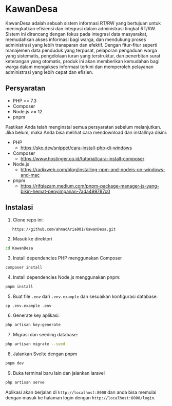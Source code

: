 # KawanDesa

KawanDesa adalah sebuah sistem informasi RT/RW yang bertujuan untuk meningkatkan efisiensi dan integrasi dalam administrasi tingkat RT/RW. Sistem ini dirancang dengan fokus pada integrasi data masyarakat, memudahkan akses informasi bagi warga, dan mendukung proses administrasi yang lebih transparan dan efektif. Dengan fitur-fitur seperti manajemen data penduduk yang terpusat, pelaporan pengaduan warga yang sistematis, pengelolaan iuran yang terstruktur, dan penerbitan surat keterangan yang otomatis, produk ini akan memberikan kemudahan bagi warga dalam mengakses informasi terkini dan memperoleh pelayanan administrasi yang lebih cepat dan efisien.

## Persyaratan

- PHP >= 7.3
- Composer
- Node.js >= 12
- pnpm

Pastikan Anda telah menginstal semua persyaratan sebelum melanjutkan. Jika belum, maka Anda bisa melihat cara mendownload dan installnya disini:
- PHP
	- https://sko.dev/snippet/cara-install-php-di-windows
- Composer
	- https://www.hostinger.co.id/tutorial/cara-install-composer
- Node.js
	- https://radixweb.com/blog/installing-npm-and-nodejs-on-windows-and-mac
- pnpm
	- https://rifqiazam.medium.com/pnpm-package-manager-js-yang-bikin-hemat-penyimpanan-7ada499787c0

## Instalasi

1. Clone repo ini:
```bash
   https://github.com/ahmadAria001/KawanDesa.git
```
2. Masuk ke direktori
```bash
cd KawanDesa
```
3. Install dependencies PHP menggunakan Composer
```bash
composer install
```
4.  Install dependencies Node.js menggunakan pnpm:
```bash
pnpm install
```
5. Buat file `.env` dari `.env.example` dan sesuaikan konfigurasi database:
```
cp .env.example .env
```
6. Generate key aplikasi:
```bash
php artisan key:generate
```
7. Migrasi dan seeding database:
```bash
php artisan migrate --seed
```
8. Jalankan Svelte dengan pnpm
```bash
pnpm dev
```
9. Buka terminal baru lain dan jalankan laravel
```bash
php artisan serve
```
Aplikasi akan berjalan di `http://localhost:8000` dan anda bisa memulai dengan masuk ke halaman login dengan `http://localhost:8000/login`.
